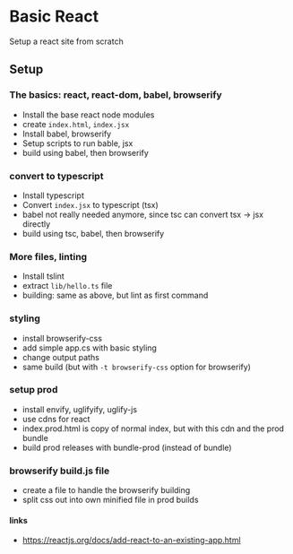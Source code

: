 # Basic React

Setup a react site from scratch

## Setup

### The basics: react, react-dom, babel, browserify

- Install the base react node modules
- create `index.html`, `index.jsx`
- Install babel, browserify
- Setup scripts to run bable, jsx
- build using babel, then browserify

### convert to typescript

- Install typescript
- Convert `index.jsx` to typescript (tsx)
- babel not really needed anymore, since tsc can convert tsx -> jsx directly
- build using tsc, babel, then browserify

### More files, linting

- Install tslint
- extract `lib/hello.ts` file
- building: same as above, but lint as first command

### styling

- install browserify-css
- add simple app.cs with basic styling
- change output paths
- same build (but with `-t browserify-css` option for browserify)

### setup prod

- install envify, uglifyify, uglify-js
- use cdns for react
- index.prod.html is copy of normal index, but with this cdn and the prod bundle
- build prod releases with bundle-prod (instead of bundle)

### browserify build.js file

- create a file to handle the browserify building
- split css out into own minified file in prod builds

#### links

- https://reactjs.org/docs/add-react-to-an-existing-app.html
